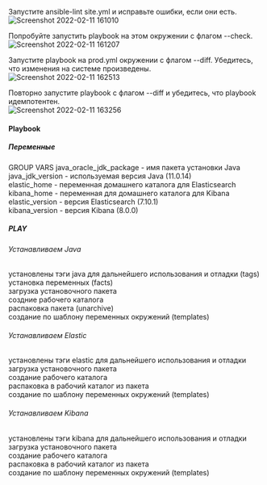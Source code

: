 Запустите ansible-lint site.yml и исправьте ошибки, если они есть.  
![Screenshot 2022-02-11 161010](https://user-images.githubusercontent.com/87374285/153741592-f83e250b-42e6-4733-8305-a04d148d3da1.png)  

Попробуйте запустить playbook на этом окружении с флагом --check.  
![Screenshot 2022-02-11 161207](https://user-images.githubusercontent.com/87374285/153741605-f311f29b-b0fd-4802-bd8a-c4ab0bb1f976.png)  

Запустите playbook на prod.yml окружении с флагом --diff. Убедитесь, что изменения на системе произведены.  
![Screenshot 2022-02-11 162513](https://user-images.githubusercontent.com/87374285/153741626-67452295-88ba-446b-8f64-e2e17ea44cd9.png)  

Повторно запустите playbook с флагом --diff и убедитесь, что playbook идемпотентен.  
![Screenshot 2022-02-11 163256](https://user-images.githubusercontent.com/87374285/153741634-c7607ba6-35ca-450d-92ae-2bcadf0044a7.png)  

#### Playbook 
##### Переменные

GROUP VARS
java_oracle_jdk_package - имя пакета установки Java   
java_jdk_version - используемая версия Java (11.0.14)   
elastic_home - переменная домашнего каталога для Elasticsearch   
kibana_home - переменная для домашнего каталога для Kibana  
elastic_version - версия Elasticsearch (7.10.1)  
kibana_version - версия Kibana (8.0.0)   

##### PLAY  

###### Устанавливаем Java  
установлены тэги java для дальнейшего использования и отладки (tags)  
установка переменных (facts)  
загрузка установочного пакета  
создние рабочего каталога  
распаковка пакета (unarchive)  
создание по шаблону переменных окружений (templates)  

###### Устанавливаем Elastic
установлены тэги elastic для дальнейшего использования и отладки  
загрузка установочного пакета  
создание рабочего каталога  
распаковка в рабочий каталог из пакета  
создание по шаблону переменных окружений (templates)  

###### Устанавливаем Kibana  
установлены тэги kibana для дальнейшего использования и отладки  
загрузка установочного пакета  
создание рабочего каталога  
распаковка в рабочий каталог из пакета  
создание по шаблону переменных окружений (templates)  

